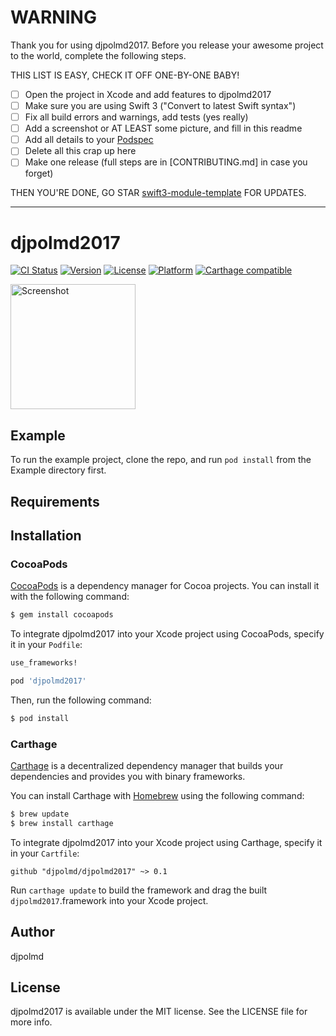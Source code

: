 # WARNING

Thank you for using djpolmd2017. Before you release your awesome project to the world, complete the following steps.

THIS LIST IS EASY, CHECK IT OFF ONE-BY-ONE BABY!

 - [ ] Open the project in Xcode and add features to djpolmd2017
 - [ ] Make sure you are using Swift 3 ("Convert to latest Swift syntax")
 - [ ] Fix all build errors and warnings, add tests (yes really)
 - [ ] Add a screenshot or AT LEAST some picture, and fill in this readme
 - [ ] Add all details to your [Podspec](djpolmd2017.podspec)
 - [ ] Delete all this crap up here
 - [ ] Make one release (full steps are in [CONTRIBUTING.md] in case you forget)

THEN YOU'RE DONE, GO STAR [swift3-module-template](https://github.com/fulldecent/swift3-module-template) FOR UPDATES.

----

# djpolmd2017

[![CI Status](http://img.shields.io/travis/djpolmd/djpolmd2017.svg?style=flat)](https://travis-ci.org/djpolmd/djpolmd2017)
[![Version](https://img.shields.io/cocoapods/v/djpolmd2017.svg?style=flat)](https://cocoapods.org/pods/djpolmd2017)
[![License](https://img.shields.io/cocoapods/l/djpolmd2017.svg?style=flat)](https://cocoapods.org/pods/djpolmd2017)
[![Platform](https://img.shields.io/cocoapods/p/djpolmd2017.svg?style=flat)](https://cocoapods.org/pods/djpolmd2017)
[![Carthage compatible](https://img.shields.io/badge/Carthage-compatible-4BC51D.svg?style=flat)](https://github.com/Carthage/Carthage)

<a href="https://placehold.it/400?text=Screen+shot"><img width=200 height=200 src="https://placehold.it/400?text=Screen+shot" alt="Screenshot" /></a>


## Example

To run the example project, clone the repo, and run `pod install` from the Example directory first.


## Requirements


## Installation

### CocoaPods

[CocoaPods](http://cocoapods.org) is a dependency manager for Cocoa projects. You can install it with the following command:

```bash
$ gem install cocoapods
```

To integrate djpolmd2017 into your Xcode project using CocoaPods, specify it in your `Podfile`:

```ruby
use_frameworks!

pod 'djpolmd2017'
```

Then, run the following command:

```bash
$ pod install
```


### Carthage

[Carthage](https://github.com/Carthage/Carthage) is a decentralized dependency manager that builds your dependencies and provides you with binary frameworks.

You can install Carthage with [Homebrew](http://brew.sh/) using the following command:

```bash
$ brew update
$ brew install carthage
```

To integrate djpolmd2017 into your Xcode project using Carthage, specify it in your `Cartfile`:

```ogdl
github "djpolmd/djpolmd2017" ~> 0.1
```

Run `carthage update` to build the framework and drag the built `djpolmd2017`.framework into your Xcode project.


## Author

djpolmd


## License

djpolmd2017 is available under the MIT license. See the LICENSE file for more info.
